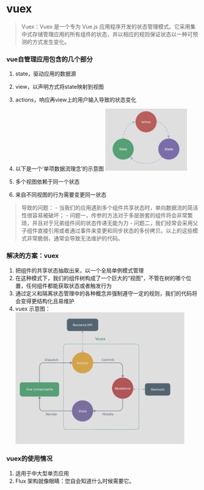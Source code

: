 # vuex
> Vuex：Vuex 是一个专为 Vue.js 应用程序开发的状态管理模式。它采用集中式存储管理应用的所有组件的状态，并以相应的规则保证状态以一种可预测的方式发生变化。

### vue自管理应用包含的几个部分
1. state，驱动应用的数据源
2. view，以声明方式将state映射到视图
3. actions，响应再view上的用户输入导致的状态变化
4. 以下是一个‘单项数据流理念’的示意图
    ![单向数据流](media/%E5%8D%95%E5%90%91%E6%95%B0%E6%8D%AE%E6%B5%81.jpg)


5. 多个视图依赖于同一个状态
6. 来自不同视图的行为需要变更同一状态
> 导致的问题：
    - 当我们的应用遇到多个组件共享状态时，单向数据流的简洁性很容易被破坏；
    - 问题一，传参的方法对于多层嵌套的组件将会非常繁琐，并且对于兄弟组件间的状态传递无能为力
    - 问题二，我们经常会采用父子组件直接引用或者通过事件来变更和同步状态的多份拷贝。以上的这些模式非常脆弱，通常会导致无法维护的代码。
     
### 解决的方案：vuex
1. 把组件的共享状态抽取出来，以一个全局单例模式管理
2. 在这种模式下，我们的组件树构成了一个巨大的“视图”，不管在树的哪个位置，任何组件都能获取状态或者触发行为
3. 通过定义和隔离状态管理中的各种概念并强制遵守一定的规则，我们的代码将会变得更结构化且易维护
4. vuex 示意图：
![](media/15116845328767.jpg)


### vuex的使用情况
1. 适用于中大型单页应用
2. Flux 架构就像眼睛：您自会知道什么时候需要它。


